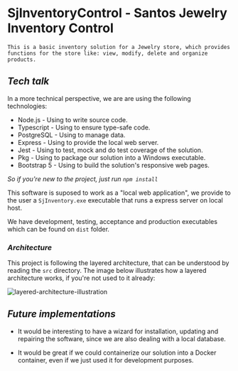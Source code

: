 # SjInventoryControl - Santos Jewelry Inventory Control
    This is a basic inventory solution for a Jewelry store, which provides functions for the store like: view, modify, delete and organize products.

## *Tech talk*
In a more technical perspective, we are are using the following technologies:<br>
* Node.js - Using to write source code.
* Typescript - Using to ensure type-safe code.
* PostgreSQL - Using to manage data.
* Express - Using to provide the local web server.
* Jest - Using to test, mock and do test coverage of the solution.
* Pkg - Using to package our solution into a Windows executable.
* Bootstrap 5 - Using to build the solution's responsive web pages.

*So if you're new to the project, just run `npm install`*

This software is suposed to work as a "local web application", we provide to the user a `SjInventory.exe` executable that runs a express server on local host.

We have development, testing, acceptance and production executables which can be found on `dist` folder.

### *Architecture*

This project is following the layered architecture, that can be understood by reading the `src` directory. The image below illustrates how a layered architecture works, if you're not used to it already:

![layered-architecture-illustration](https://miro.medium.com/v2/resize:fit:828/format:webp/1*TEt1-6-rSSg2rSX7so8nOg.png)

## *Future implementations*

* It would be interesting to have a wizard for installation, updating and repairing the software, since we are also dealing with a local database.

* It would be great if we could containerize our solution into a Docker container, even if we just used it for development purposes.